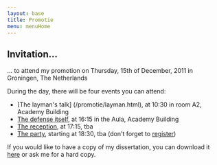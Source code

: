 ```yaml
---
layout: base
title: Promotie
menu: menuHome
---
```



Invitation...
-----------

... to attend my promotion on Thursday, 15th of December, 2011 in Groningen, The Netherlands

During the day, there will be four events you can attend:


- [The layman's talk] (/promotie/layman.html), at 10:30 in room A2, Academy Building
- [The defense itself](/promotie/defense.html), at 16:15 in the Aula, Academy Building
- [The reception](/promotie/reception.html), at 17:15, tba
- [The party](/promotie/party.html), starting at 18:30, tba (don't forget to [register](/promotie/register.html))


If you would like to have a copy of my dissertation, you can download it [here](/promotie/thesis.html)
or ask me for a hard copy.



